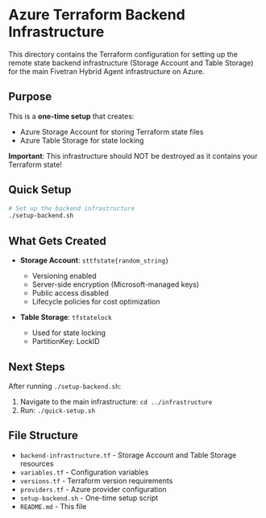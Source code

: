 # Azure Terraform Backend Infrastructure

This directory contains the Terraform configuration for setting up the remote state backend infrastructure (Storage Account and Table Storage) for the main Fivetran Hybrid Agent infrastructure on Azure.

## Purpose

This is a **one-time setup** that creates:
- Azure Storage Account for storing Terraform state files
- Azure Table Storage for state locking

**Important**: This infrastructure should NOT be destroyed as it contains your Terraform state!

## Quick Setup

```bash
# Set up the backend infrastructure
./setup-backend.sh
```

## What Gets Created

- **Storage Account**: `sttfstate{random_string}`
  - Versioning enabled
  - Server-side encryption (Microsoft-managed keys)
  - Public access disabled
  - Lifecycle policies for cost optimization

- **Table Storage**: `tfstatelock`
  - Used for state locking
  - PartitionKey: LockID

## Next Steps

After running `./setup-backend.sh`:

1. Navigate to the main infrastructure: `cd ../infrastructure`
2. Run: `./quick-setup.sh`

## File Structure

- `backend-infrastructure.tf` - Storage Account and Table Storage resources
- `variables.tf` - Configuration variables
- `versions.tf` - Terraform version requirements
- `providers.tf` - Azure provider configuration
- `setup-backend.sh` - One-time setup script
- `README.md` - This file
